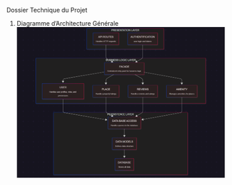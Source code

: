 Dossier Technique du Projet
1. Diagramme d’Architecture Générale
![Architecture du projet][def]

[def]: ./uml/package_diagram.png